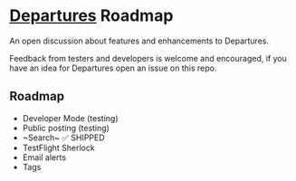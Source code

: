 # [Departures](https://departures.to) Roadmap
An open discussion about features and enhancements to Departures. 

Feedback from testers and developers is welcome and encouraged, if you have an idea for Departures open an issue on this repo.

## Roadmap
- Developer Mode (testing)
- Public posting (testing)
- ~Search~ ✅ SHIPPED
- TestFlight Sherlock
- Email alerts
- Tags
